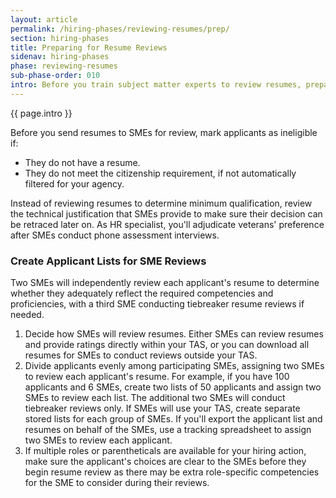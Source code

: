 ```yaml
---
layout: article
permalink: /hiring-phases/reviewing-resumes/prep/
section: hiring-phases
title: Preparing for Resume Reviews
sidenav: hiring-phases
phase: reviewing-resumes
sub-phase-order: 010
intro: Before you train subject matter experts to review resumes, prepare the applications that they'll review, as well as the talent acquisition system (TAS) accounts they'll need. This allows the SMEs to begin reviewing resumes immediately after they're trained.
---
```


<p class="usa-intro">
  {{ page.intro }}
</p>

Before you send resumes to SMEs for review, mark applicants as ineligible if:

- They do not have a resume.
- They do not meet the citizenship requirement, if not automatically filtered for your agency.

Instead of reviewing resumes to determine minimum qualification, review the technical justification that SMEs provide to make sure their decision can be retraced later on. As HR specialist, you'll adjudicate veterans' preference after SMEs conduct phone assessment interviews.

### Create Applicant Lists for SME Reviews

Two SMEs will independently review each applicant's resume to determine whether they adequately reflect the required competencies and proficiencies, with a third SME conducting tiebreaker resume reviews if needed.

1. Decide how SMEs will review resumes. Either SMEs can review resumes and provide ratings directly within your TAS, or you can download all resumes for SMEs to conduct reviews outside your TAS.
2. Divide applicants evenly among participating SMEs, assigning two SMEs to review each applicant's resume. For example, if you have 100 applicants and 6 SMEs, create two lists of 50 applicants and assign two SMEs to review each list. The additional two SMEs will conduct tiebreaker reviews only. If SMEs will use your TAS, create separate stored lists for each group of SMEs. If you'll export the applicant list and resumes on behalf of the SMEs, use a tracking spreadsheet to assign two SMEs to review each applicant.
3. If multiple roles or parentheticals are available for your hiring action, make sure the applicant's choices are clear to the SMEs before they begin resume review as there may be extra role-specific competencies for the SME to consider during their reviews.
